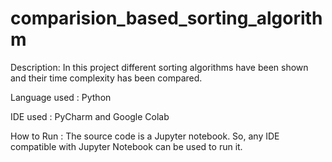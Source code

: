 # comparision_based_sorting_algorithm

Description: In this project different sorting algorithms have been shown and their time complexity has been compared.

Language used : Python

IDE used : PyCharm and Google Colab

How to Run : The source code is a Jupyter notebook. So, any IDE compatible with Jupyter Notebook can be used to run it.
			